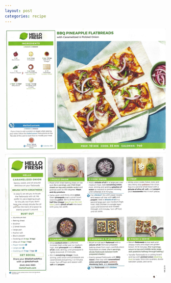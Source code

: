 ```yaml
---
layout: post
categories: recipe
---
```


![alt text](/media/Hello_Fresh/Scan_0059.jpg "BBQ Pineapple Flatbreads Front")
![alt text](/media/Hello_Fresh/Scan_0060.jpg "BBQ Pineapple Flatbreads Back")
